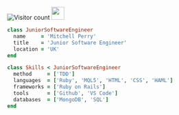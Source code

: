 ![Visitor count](https://visitor-badge.laobi.icu/badge?page_id=MPerry-SB)   <img src="https://media.giphy.com/media/dxn6fRlTIShoeBr69N/giphy.gif" width="30">


```Ruby
class JuniorSoftwareEngineer
  name     = 'Mitchell Perry'
  title    = 'Junior Software Engineer'
  location = 'UK'
end

class Skills < JuniorSoftwareEngineer
  method     = ['TDD']
  languages  = ['Ruby', 'MQL5', 'HTML', 'CSS', 'HAML']
  frameworks = ['Ruby on Rails']
  tools      = ['Github', 'VS Code']
  databases  = ['MongoDB', 'SQL']
end
```
